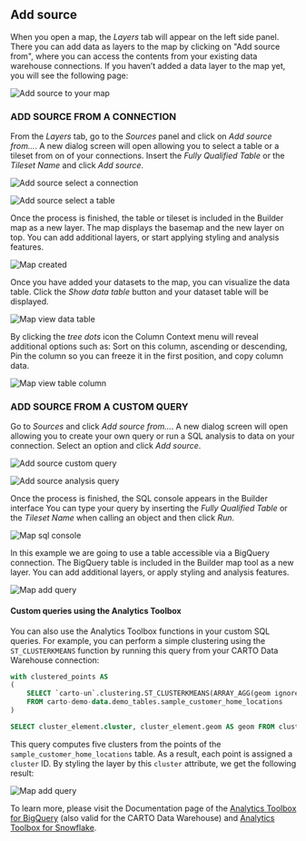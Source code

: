 ## Add source

When you open a map, the *Layers* tab will appear on the left side panel. There you can add data as layers to the map by clicking on "Add source from", where you can access the contents from your existing data warehouse connections. If you haven’t added a data layer to the map yet, you will see the following page:

![Add source to your map](/img/cloud-native-workspace/maps/map_add_source_to_your_map.png)

### ADD SOURCE FROM A CONNECTION

From the *Layers* tab, go to the *Sources* panel and click on *Add source from...*. A new dialog screen will open allowing you to select a table or a tileset from on of your connections. Insert the *Fully Qualified Table* or the *Tileset Name* and click *Add source*.

![Add source select a connection](/img/cloud-native-workspace/maps/map_add_source_select_a_connection.png)

![Add source select a table](/img/cloud-native-workspace/maps/map_add_source_tablee.png)

Once the process is finished, the table or tileset is included in the Builder map as a new layer. The map displays the basemap and the new layer on top. You can add additional layers, or start applying styling and analysis features.
	
![Map created](/img/cloud-native-workspace/maps/map_created.png)

Once you have added your datasets to the map, you can visualize the data table. Click the *Show data table* button and your dataset table will be displayed. 

![Map view data table](/img/cloud-native-workspace/maps/map_show_datatable.png)

By clicking the *tree dots* icon the Column Context menu will reveal additional options such as: Sort on this column, ascending or descending, Pin the column so you can freeze it in the first position, and copy column data.

![Map view table column](/img/cloud-native-workspace/maps/map_table_column.png)

### ADD SOURCE FROM A CUSTOM QUERY

Go to *Sources* and click *Add source from...*. A new dialog screen will open allowing you to create your own query or run a SQL analysis to data on your connection. Select an option and click *Add source*.

![Add source custom query](/img/cloud-native-workspace/maps/map_add_source_type_custom_query.png)

![Add source analysis query](/img/cloud-native-workspace/maps/map_add_source_add_analysis_query.png)

Once the process is finished, the SQL console appears in the Builder interface You can type your query by inserting the *Fully Qualified Table* or the *Tileset Name* when calling an object and then click *Run*. 

![Map sql console](/img/cloud-native-workspace/maps/map_sql_console.png)

In this example we are going to use a table accessible via a BigQuery connection. The BigQuery table is included in the Builder map tool as a new layer. You can add additional layers, or apply styling and analysis features.
	
![Map add query](/img/cloud-native-workspace/maps/map_add_query.png)


#### Custom queries using the Analytics Toolbox

You can also use the Analytics Toolbox functions in your custom SQL queries. For example, you can perform a simple clustering using the `ST_CLUSTERKMEANS` function by running this query from your CARTO Data Warehouse connection:

```sql
with clustered_points AS
(
    SELECT `carto-un`.clustering.ST_CLUSTERKMEANS(ARRAY_AGG(geom ignore nulls), 6) AS cluster_arr
    FROM carto-demo-data.demo_tables.sample_customer_home_locations
)

SELECT cluster_element.cluster, cluster_element.geom AS geom FROM clustered_points, UNNEST(cluster_arr) AS cluster_element
```

This query computes five clusters from the points of the `sample_customer_home_locations` table. As a result, each point is assigned a `cluster` ID. By styling the layer by this `cluster` attribute, we get the following result:

![Map add query](/img/cloud-native-workspace/maps/map_custom-query-analytics-toolbox-clustering.png)


To learn more, please visit the Documentation page of the [Analytics Toolbox for BigQuery](/analytics-toolbox-bq) (also valid for the CARTO Data Warehouse) and [Analytics Toolbox for Snowflake](/analytics-toolbox-sf).


<!-- ### ADD SOURCE FROM A LOCAL FILE

Go to *Sources* and click *Add source from...*. A new dialog will open allowing you to upload a CSV, Json, GeoJSON, or a saved map Json file. You can browse your files, or drag & drop them into the dotted area of the dialog screen.

![Add source local file](/img/cloud-native-workspace/maps/map_add_source_file.png)

Once the data has been imported, the dataset is included in the Builder map tool as a new layer. You can then add additional layers, or apply styling and analysis features.
	
![Map local file](/img/cloud-native-workspace/maps/map_paris.png)

In all cases, you can keep adding multiple data to your map from your different data sources available. -->